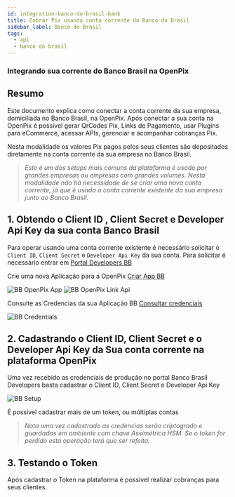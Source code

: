 ```yaml
---
id: integration-banco-do-brasil-bank
title: Cobrar Pix usando conta corrente do Banco do Brasil
sidebar_label: Banco do Brasil
tags:
  - api
  - banco do brasil
---
```


### Integrando sua corrente do Banco Brasil na OpenPix

## Resumo

Este documento explica como conectar a conta corrente da sua empresa, domiciliada no Banco Brasil, na OpenPix. Após conectar a sua conta na OpenPix é possível gerar QrCodes Pix, Links de Pagamento, usar Plugins para eCommerce, acessar APIs, gerenciar e acompanhar cobranças Pix.

Nesta modalidade os valores Pix pagos pelos seus clientes são depositados diretamente na conta corrente da sua empresa no Banco Brasil.

> *Este é um dos setups mais comuns da plataforma é usado por grandes empresas ou empresas com grandes volumes.* 
*Nesta modalidade não há necessidade de se criar uma nova conta corrente, já que é usada a conta corrente existente da sua empresa junto ao Banco Brasil.*

## 1. Obtendo o Client ID , Client Secret e Developer Api Key da sua conta Banco Brasil

Para operar usando uma conta corrente existente é necessário solicitar o  `Client ID`, `Client Secret` e `Developer Api Key` da sua conta. Para solicitar é necessário entrar em [Portal Developers BB](https://developers.bb.com.br/)

Crie uma nova Aplicação para a OpenPix [Criar App BB](https://app.developers.bb.com.br/#/menu/criar?origem=criar)

![BB OpenPix App](/img/integrations/bb-openpix-app.png)
![BB OpenPix Link Api](/img/integrations/bb-openpix-app-vincular.png)

Consulte as Credencias da sua Aplicação BB [Consultar credenciais](https://app.developers.bb.com.br/#/menu/credenciais?origem=criar)

![BB Credentials](/img/integrations/bb-credentials.png)

## 2. Cadastrando o Client ID, Client Secret e o Developer Api Key da Sua conta corrente na plataforma OpenPix

Uma vez recebido as credenciais de produção no portal Banco Brasil Developers basta cadastrar o Client ID, Client Secret e Developer Api Key 

![BB Setup](/img/integrations/setup-bb-dev.png)

É possível cadastrar mais de um token, ou múltiplas contas 

> *Nota uma vez cadastrado as credencias serão criptogrado e guardadas em ambiente com chave Assimétrica HSM. Se o token for perdido esta operação terá que ser refeita.* 


## 3. Testando o Token

Após cadastrar o Token na plataforma é possível realizar cobranças para seus clientes. 

